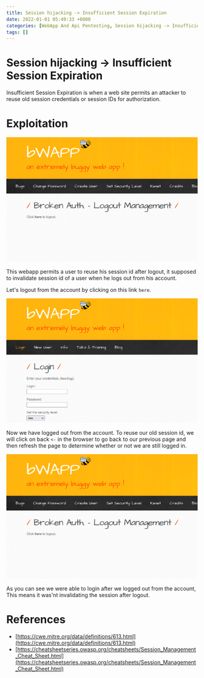 ```yaml
---
title: Session hijacking -> Insufficient Session Expiration
date: 2022-01-01 05:49:33 +0800
categories: [WebApp And Api Pentesting, Session hijacking -> Insufficient Session Expiration]
tags: []  
---
```


# Session hijacking -> Insufficient Session Expiration

Insufficient Session Expiration is when a web site permits an attacker to reuse old session credentials or session IDs for authorization.

# Exploitation

![bcl](https://raw.githubusercontent.com/cyberkhalid/cyberkhalid.github.io/main/assets/img/ipentest/bsl1.png)

This webapp permits a user to reuse his session id after logout, it supposed to invalidate session id of a user when he logs out from his account.

Let's logout from the account by clicking on this link `here`.

![bcl](https://raw.githubusercontent.com/cyberkhalid/cyberkhalid.github.io/main/assets/img/ipentest/bsl2.png)

Now we have logged out from the account. To reuse our old session id, we will click on back `<-` in the browser to go back to our previous page and then refresh the page to determine whether or not we are still logged in.

![bcl](https://raw.githubusercontent.com/cyberkhalid/cyberkhalid.github.io/main/assets/img/ipentest/bsl3.png)

As you can see we were able to login after we logged out from the account, This means it was'nt invalidating the session after logout.

# References

- [https://cwe.mitre.org/data/definitions/613.html](https://cwe.mitre.org/data/definitions/613.html)
- [https://cheatsheetseries.owasp.org/cheatsheets/Session_Management_Cheat_Sheet.html](https://cheatsheetseries.owasp.org/cheatsheets/Session_Management_Cheat_Sheet.html)
